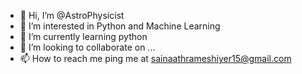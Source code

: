 - 👋 Hi, I’m @AstroPhysicist
- 👀 I’m interested in Python and Machine Learning
- 🌱 I’m currently learning python
- 💞️ I’m looking to collaborate on ...
- 📫 How to reach me ping me at sainaathrameshiyer15@gmail.com

<!---
AstroPhysicist1504/AstroPhysicist1504 is a ✨ special ✨ repository because its `README.md` (this file) appears on your GitHub profile.
You can click the Preview link to take a look at your changes.
--->
